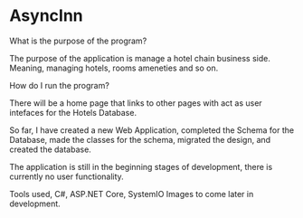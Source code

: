 # AsyncInn

What is the purpose of the program?

The purpose of the application is manage a hotel chain business side.  Meaning, managing hotels, rooms ameneties and so on.

How do I run the program?

There will be a home page that links to other pages with act as user intefaces for the Hotels Database.

So far, I have created a new Web Application, completed the Schema for the Database, made the classes for the schema, migrated the design, and created the database.

The application is still in the beginning stages of development, there is currently no user functionality. 

Tools used, C#, ASP.NET Core, SystemIO Images to come later in development.